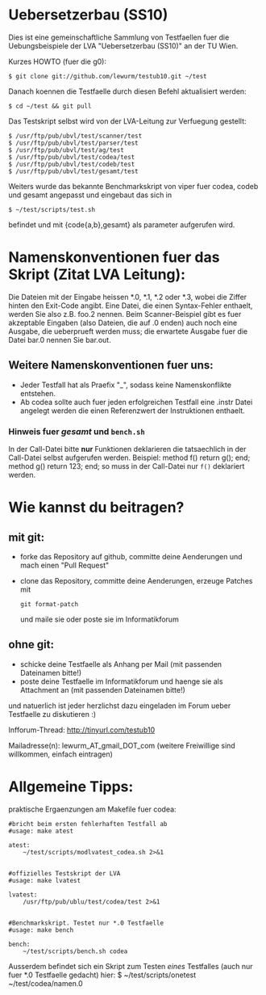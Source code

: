 # Uebersetzerbau \(SS10\)

Dies ist eine gemeinschaftliche Sammlung von Testfaellen fuer die Uebungsbeispiele
der LVA "Uebersetzerbau \(SS10\)" an der TU Wien.

Kurzes HOWTO (fuer die g0):

	$ git clone git://github.com/lewurm/testub10.git ~/test

Danach koennen die Testfaelle durch diesen Befehl aktualisiert werden:

	$ cd ~/test && git pull

Das Testskript selbst wird von der LVA-Leitung zur Verfuegung gestellt:

	$ /usr/ftp/pub/ubvl/test/scanner/test
	$ /usr/ftp/pub/ubvl/test/parser/test
	$ /usr/ftp/pub/ubvl/test/ag/test
	$ /usr/ftp/pub/ubvl/test/codea/test
	$ /usr/ftp/pub/ubvl/test/codeb/test
	$ /usr/ftp/pub/ubvl/test/gesamt/test

Weiters wurde das bekannte Benchmarkskript von viper fuer codea, codeb und
gesamt angepasst und eingebaut das sich in

	$ ~/test/scripts/test.sh

befindet und mit {code{a,b},gesamt} als parameter aufgerufen wird.

# Namenskonventionen fuer das Skript (Zitat LVA Leitung):

Die Dateien mit der Eingabe heissen \*.0, \*.1, \*.2 oder \*.3, wobei die
Ziffer hinten den Exit-Code angibt. Eine Datei, die einen
Syntax-Fehler enthaelt, werden Sie also z.B. foo.2 nennen.  Beim
Scanner-Beispiel gibt es fuer akzeptable Eingaben (also Dateien, die
auf .0 enden) auch noch eine Ausgabe, die ueberprueft werden muss; die
erwartete Ausgabe fuer die Datei bar.0 nennen Sie bar.out.

## Weitere Namenskonventionen fuer uns:

*	Jeder Testfall hat als Praefix "<nick>_", sodass keine Namenskonflikte entstehen.
*	Ab codea sollte auch fuer jeden erfolgreichen Testfall eine .instr Datei angelegt werden die einen Referenzwert der Instruktionen enthaelt.

### Hinweis fuer *gesamt* und `bench.sh`

In der Call-Datei bitte **nur** Funktionen deklarieren die tatsaechlich in der
Call-Datei selbst aufgerufen werden. Beispiel:
	method f()
		return g();
	end;
	method g()
		return 123;
	end;
so muss in der Call-Datei nur `f()` deklariert werden.


# Wie kannst du beitragen?

## mit git:

*	forke das Repository auf github, committe deine Aenderungen und mach einen "Pull Request"
*	clone das Repository, committe deine Aenderungen, erzeuge Patches mit

		git format-patch

	und maile sie oder poste sie im Informatikforum

## ohne git:

*	schicke deine Testfaelle als Anhang per Mail (mit passenden Dateinamen bitte!)
*	poste deine Testfaelle im Informatikforum und haenge sie als Attachment an (mit passenden Dateinamen bitte!)

und natuerlich ist jeder herzlichst dazu eingeladen im Forum ueber Testfaelle zu diskutieren :)

Infforum-Thread: <http://tinyurl.com/testub10>

Mailadresse(n): lewurm_AT_gmail_DOT_com (weitere Freiwillige sind willkommen, einfach eintragen)



# Allgemeine Tipps:

praktische Ergaenzungen am Makefile fuer codea:

	#bricht beim ersten fehlerhaften Testfall ab
	#usage: make atest
	
	atest:
		~/test/scripts/modlvatest_codea.sh 2>&1

	
	#offizielles Testskript der LVA
	#usage: make lvatest
	
	lvatest:
		/usr/ftp/pub/ublu/test/codea/test 2>&1

	
	#Benchmarkskript. Testet nur *.0 Testfaelle
	#usage: make bench
	
	bench:
		~/test/scripts/bench.sh codea

Ausserdem befindet sich ein Skript zum Testen *eines* Testfalles (auch nur fuer
\*.0 Testfaelle gedacht) hier:
	$ ~/test/scripts/onetest ~/test/codea/namen.0
